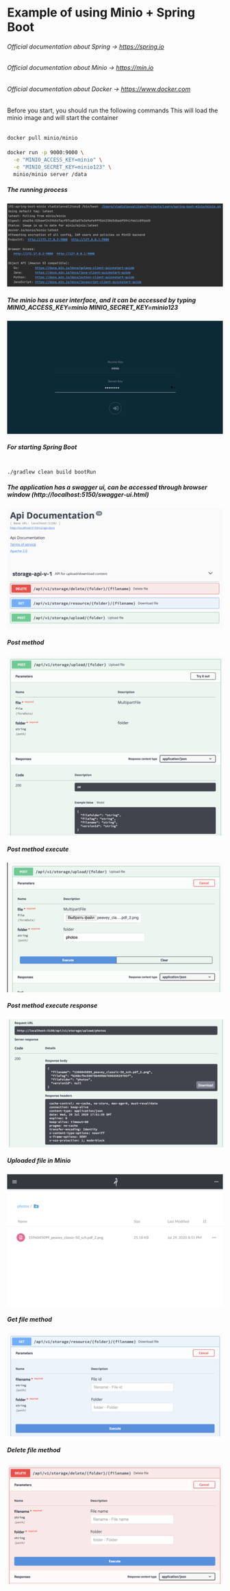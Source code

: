 # Example of using Minio + Spring Boot

###### Official documentation about Spring -> https://spring.io
###### Official documentation about Minio -> https://min.io
###### Official documentation about Docker -> https://www.docker.com

Before you start, you should run the following commands
This will load the minio image and will start the container

```bash

docker pull minio/minio

docker run -p 9000:9000 \
  -e "MINIO_ACCESS_KEY=minio" \
  -e "MINIO_SECRET_KEY=minio123" \
  minio/minio server /data

```
##### The running process
![MINIO_SH_START](https://raw.githubusercontent.com/vvalitsky/spring-boot-minio/master/screenshots/MINIO_SH_START.png)

##### The minio has a user interface, and it can be accessed by typing MINIO_ACCESS_KEY=minio MINIO_SECRET_KEY=minio123
![MINIO](https://raw.githubusercontent.com/vvalitsky/spring-boot-minio/master/screenshots/MINIO.png)

##### For starting Spring Boot
```bash

./gradlew clean build bootRun

```

##### The application has a swagger ui, can be accessed through browser window (http://localhost:5150/swagger-ui.html)
![SWAGGER](https://raw.githubusercontent.com/vvalitsky/spring-boot-minio/master/screenshots/SWAGGER.png)

##### Post method
![SWAGGER_POST_1](https://raw.githubusercontent.com/vvalitsky/spring-boot-minio/master/screenshots/SWAGGER_POST_1.png)

##### Post method execute
![SWAGGER_POST_2](https://raw.githubusercontent.com/vvalitsky/spring-boot-minio/master/screenshots/SWAGGER_POST_2.png)

##### Post method execute response
![SWAGGER_POST_RESPONSE](https://raw.githubusercontent.com/vvalitsky/spring-boot-minio/master/screenshots/SWAGGER_POST_RESPONSE.png)

##### Uploaded file in Minio
![MINIO_UPLOADED_FILE](https://raw.githubusercontent.com/vvalitsky/spring-boot-minio/master/screenshots/MINIO_UPLOADED_FILE.png)

##### Get file method
![SWAGGER_GET](https://raw.githubusercontent.com/vvalitsky/spring-boot-minio/master/screenshots/SWAGGER_GET.png)

##### Delete file method
![SWAGGER_DELETE](https://raw.githubusercontent.com/vvalitsky/spring-boot-minio/master/screenshots/SWAGGER_DELETE.png)

